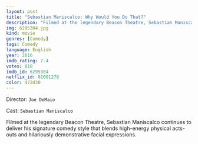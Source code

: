 ```yaml
---
layout: post
title: "Sebastian Maniscalco: Why Would You Do That?"
description: "Filmed at the legendary Beacon Theatre, Sebastian Maniscalco continues to deliver his signature comedy style that blends high-energy physical acts-outs and hilariously demonstrative facial expressions..."
img: 6295304.jpg
kind: movie
genres: [Comedy]
tags: Comedy 
language: English
year: 2016
imdb_rating: 7.4
votes: 818
imdb_id: 6295304
netflix_id: 81001278
color: 472d30
---
```

Director: `Joe DeMaio`  

Cast: `Sebastian Maniscalco` 

Filmed at the legendary Beacon Theatre, Sebastian Maniscalco continues to deliver his signature comedy style that blends high-energy physical acts-outs and hilariously demonstrative facial expressions.